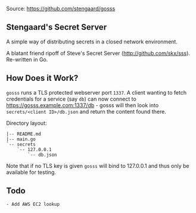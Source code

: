 Source:
    https://github.com/stengaard/gosss

Stengaard's Secret Server
-------------------------
A simple way of distributing secrets in a closed network environment.

A blatant friend ripoff of Steve's Secret Server
(http://github.com/skx/sss). Re-written in Go.


How Does it Work?
-----------------
`gosss` runs a TLS protected webserver port `1337`. A client wanting
to fetch credentials for a service (say `db`) can now connect to
https://gosss.example.com:1337/db - gosss will then look into
`secrets/<client ID>/db.json` and return the content found there.

Directory layout:

    |-- README.md
    |-- main.go
    `-- secrets
        `-- 127.0.0.1
            `-- db.json

Note that if no TLS key is given `gosss` will bind to 127.0.0.1 and
thus only be available for testing.


Todo
----
    - Add AWS EC2 lookup
